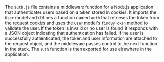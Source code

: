 The `auth.js` file contains a middleware function for a Node.js application that authenticates users based on a token stored in cookies. It imports the `User` model and defines a function named `auth` that retrieves the token from the request cookies and uses the `User` model's `findByToken` method to validate the user. If the token is invalid or no user is found, it responds with a JSON object indicating that authentication has failed. If the user is successfully authenticated, the token and user information are attached to the request object, and the middleware passes control to the next function in the stack. The `auth` function is then exported for use elsewhere in the application.